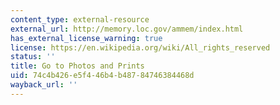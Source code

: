 ```yaml
---
content_type: external-resource
external_url: http://memory.loc.gov/ammem/index.html
has_external_license_warning: true
license: https://en.wikipedia.org/wiki/All_rights_reserved
status: ''
title: Go to Photos and Prints
uid: 74c4b426-e5f4-46b4-b487-84746384468d
wayback_url: ''
---
```


